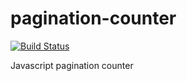 # pagination-counter

[![Build Status](https://travis-ci.org/CourseTalk/pagination-counter.svg?branch=master)](https://travis-ci.org/CourseTalk/pagination-counter)

Javascript pagination counter
